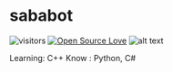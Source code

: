 # sababot

![visitors](https://visitor-badge.laobi.icu/badge?page_id=zhenye-na.zhenye-na)
[![Open Source Love](https://badges.frapsoft.com/os/v1/open-source.svg?v=102)](https://github.com/ellerbrock/open-source-badge/)
![alt text](https://www.codewars.com/users/sababot/badges/small)

Learning: C++
Know    : Python, C#
